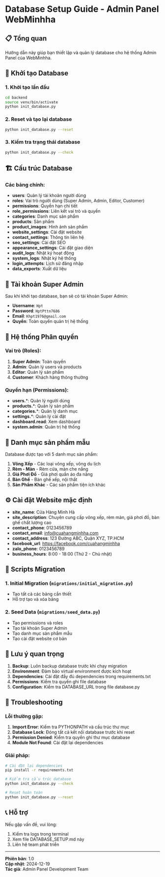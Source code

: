 # Database Setup Guide - Admin Panel WebMinhha

## 📋 Tổng quan

Hướng dẫn này giúp bạn thiết lập và quản lý database cho hệ thống Admin Panel của WebMinhha.

## 🚀 Khởi tạo Database

### 1. Khởi tạo lần đầu
```bash
cd backend
source venv/bin/activate
python init_database.py
```

### 2. Reset và tạo lại database
```bash
python init_database.py --reset
```

### 3. Kiểm tra trạng thái database
```bash
python init_database.py --check
```

## 🏗️ Cấu trúc Database

### Các bảng chính:
- **users**: Quản lý tài khoản người dùng
- **roles**: Vai trò người dùng (Super Admin, Admin, Editor, Customer)
- **permissions**: Quyền hạn chi tiết
- **role_permissions**: Liên kết vai trò và quyền
- **categories**: Danh mục sản phẩm
- **products**: Sản phẩm
- **product_images**: Hình ảnh sản phẩm
- **website_settings**: Cài đặt website
- **contact_settings**: Thông tin liên hệ
- **seo_settings**: Cài đặt SEO
- **appearance_settings**: Cài đặt giao diện
- **audit_logs**: Nhật ký hoạt động
- **system_logs**: Nhật ký hệ thống
- **login_attempts**: Lịch sử đăng nhập
- **data_exports**: Xuất dữ liệu

## 👑 Tài khoản Super Admin

Sau khi khởi tạo database, bạn sẽ có tài khoản Super Admin:

- **Username**: `Hpt`
- **Password**: `HptPttn7686`
- **Email**: `Khpt1976@gmail.com`
- **Quyền**: Toàn quyền quản trị hệ thống

## 🔐 Hệ thống Phân quyền

### Vai trò (Roles):
1. **Super Admin**: Toàn quyền
2. **Admin**: Quản lý users và products
3. **Editor**: Quản lý sản phẩm
4. **Customer**: Khách hàng thông thường

### Quyền hạn (Permissions):
- **users.***: Quản lý người dùng
- **products.***: Quản lý sản phẩm
- **categories.***: Quản lý danh mục
- **settings.***: Quản lý cài đặt
- **dashboard.read**: Xem dashboard
- **system.admin**: Quản trị hệ thống

## 📂 Danh mục sản phẩm mẫu

Database được tạo với 5 danh mục sản phẩm:
1. **Võng Xếp** - Các loại võng xếp, võng du lịch
2. **Rèm - Màn** - Rèm cửa, màn che nắng
3. **Giá Phơi Đồ** - Giá phơi quần áo đa năng
4. **Bàn Ghế** - Bàn ghế xếp, nội thất
5. **Sản Phẩm Khác** - Các sản phẩm tiện ích khác

## ⚙️ Cài đặt Website mặc định

- **site_name**: Cửa Hàng Minh Hà
- **site_description**: Chuyên cung cấp võng xếp, rèm màn, giá phơi đồ, bàn ghế chất lượng cao
- **contact_phone**: 0123456789
- **contact_email**: info@cuahangminhha.com
- **contact_address**: 123 Đường ABC, Quận XYZ, TP.HCM
- **facebook_url**: https://facebook.com/cuahangminhha
- **zalo_phone**: 0123456789
- **business_hours**: 8:00 - 18:00 (Thứ 2 - Chủ nhật)

## 🔧 Scripts Migration

### 1. Initial Migration (`migrations/initial_migration.py`)
- Tạo tất cả các bảng cần thiết
- Hỗ trợ tạo và xóa bảng

### 2. Seed Data (`migrations/seed_data.py`)
- Tạo permissions và roles
- Tạo tài khoản Super Admin
- Tạo danh mục sản phẩm mẫu
- Tạo cài đặt website cơ bản

## 📝 Lưu ý quan trọng

1. **Backup**: Luôn backup database trước khi chạy migration
2. **Environment**: Đảm bảo virtual environment được kích hoạt
3. **Dependencies**: Cài đặt đầy đủ dependencies trong requirements.txt
4. **Permissions**: Kiểm tra quyền ghi file database
5. **Configuration**: Kiểm tra DATABASE_URL trong file database.py

## 🚨 Troubleshooting

### Lỗi thường gặp:

1. **Import Error**: Kiểm tra PYTHONPATH và cấu trúc thư mục
2. **Database Lock**: Đóng tất cả kết nối database trước khi reset
3. **Permission Denied**: Kiểm tra quyền ghi thư mục database
4. **Module Not Found**: Cài đặt lại dependencies

### Giải pháp:
```bash
# Cài đặt lại dependencies
pip install -r requirements.txt

# Kiểm tra cấu trúc database
python init_database.py --check

# Reset hoàn toàn
python init_database.py --reset
```

## 📞 Hỗ trợ

Nếu gặp vấn đề, vui lòng:
1. Kiểm tra logs trong terminal
2. Xem file DATABASE_SETUP.md này
3. Liên hệ team phát triển

---

**Phiên bản**: 1.0  
**Cập nhật**: 2024-12-19  
**Tác giả**: Admin Panel Development Team